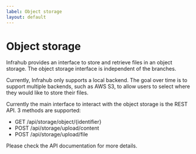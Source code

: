 ```yaml
---
label: Object storage
layout: default
---
```

# Object storage

Infrahub provides an interface to store and retrieve files in an object storage. The object storage interface is independent of the branches.

Currently, Infrahub only supports a local backend. The goal over time is to support multiple backends, such as AWS S3, to allow users to select where they would like to store their files.

Currently the main interface to interact with the object storage is the REST API. 3 methods are supported:

- GET /api/storage/object/{identifier}
- POST /api/storage/upload/content
- POST /api/storage/upload/file

Please check the API documentation for more details.
